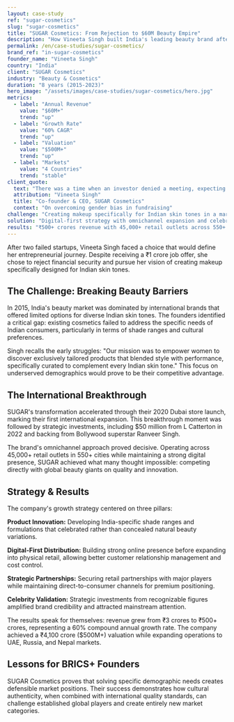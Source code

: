 ```yaml
---
layout: case-study
ref: "sugar-cosmetics"
slug: "sugar-cosmetics"
title: "SUGAR Cosmetics: From Rejection to $60M Beauty Empire"
description: "How Vineeta Singh built India's leading beauty brand after being rejected by investors for being female"
permalink: /en/case-studies/sugar-cosmetics/
brand_ref: "in-sugar-cosmetics"
founder_name: "Vineeta Singh"
country: "India"
client: "SUGAR Cosmetics"
industry: "Beauty & Cosmetics"
duration: "8 years (2015-2023)"
hero_image: "/assets/images/case-studies/sugar-cosmetics/hero.jpg"
metrics:
  - label: "Annual Revenue"
    value: "$60M+"
    trend: "up"
  - label: "Growth Rate"
    value: "60% CAGR"
    trend: "up"
  - label: "Valuation"
    value: "$500M+"
    trend: "up"
  - label: "Markets"
    value: "4 Countries"
    trend: "stable"
client_quote:
  text: "There was a time when an investor denied a meeting, expecting to meet a male entrepreneur. While this was disheartening at the start of my career, I didn't let this obstacle deter me."
  attribution: "Vineeta Singh"
  title: "Co-founder & CEO, SUGAR Cosmetics"
  context: "On overcoming gender bias in fundraising"
challenge: "Creating makeup specifically for Indian skin tones in a market dominated by international brands"
solution: "Digital-first strategy with omnichannel expansion and celebrity endorsements"
results: "₹500+ crores revenue with 45,000+ retail outlets across 550+ cities"
---
```


After two failed startups, Vineeta Singh faced a choice that would define her entrepreneurial journey. Despite receiving a ₹1 crore job offer, she chose to reject financial security and pursue her vision of creating makeup specifically designed for Indian skin tones.

## The Challenge: Breaking Beauty Barriers

In 2015, India's beauty market was dominated by international brands that offered limited options for diverse Indian skin tones. The founders identified a critical gap: existing cosmetics failed to address the specific needs of Indian consumers, particularly in terms of shade ranges and cultural preferences.

Singh recalls the early struggles: "Our mission was to empower women to discover exclusively tailored products that blended style with performance, specifically curated to complement every Indian skin tone." This focus on underserved demographics would prove to be their competitive advantage.

## The International Breakthrough

SUGAR's transformation accelerated through their 2020 Dubai store launch, marking their first international expansion. This breakthrough moment was followed by strategic investments, including $50 million from L Catterton in 2022 and backing from Bollywood superstar Ranveer Singh.

The brand's omnichannel approach proved decisive. Operating across 45,000+ retail outlets in 550+ cities while maintaining a strong digital presence, SUGAR achieved what many thought impossible: competing directly with global beauty giants on quality and innovation.

## Strategy & Results

The company's growth strategy centered on three pillars:

**Product Innovation:** Developing India-specific shade ranges and formulations that celebrated rather than concealed natural beauty variations.

**Digital-First Distribution:** Building strong online presence before expanding into physical retail, allowing better customer relationship management and cost control.

**Strategic Partnerships:** Securing retail partnerships with major players while maintaining direct-to-consumer channels for premium positioning.

**Celebrity Validation:** Strategic investments from recognizable figures amplified brand credibility and attracted mainstream attention.

The results speak for themselves: revenue grew from ₹3 crores to ₹500+ crores, representing a 60% compound annual growth rate. The company achieved a ₹4,100 crore ($500M+) valuation while expanding operations to UAE, Russia, and Nepal markets.

## Lessons for BRICS+ Founders

SUGAR Cosmetics proves that solving specific demographic needs creates defensible market positions. Their success demonstrates how cultural authenticity, when combined with international quality standards, can challenge established global players and create entirely new market categories.
